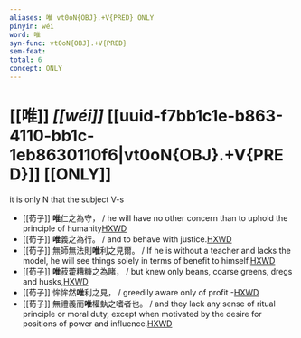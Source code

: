```yaml
---
aliases: 唯 vt0oN{OBJ}.+V{PRED} ONLY
pinyin: wéi
word: 唯
syn-func: vt0oN{OBJ}.+V{PRED}
sem-feat: 
total: 6
concept: ONLY 
---
```

# [[唯]] *[[wéi]]*  [[uuid-f7bb1c1e-b863-4110-bb1c-1eb8630110f6|vt0oN{OBJ}.+V{PRED}]] [[ONLY]]
it is only N that the subject V-s
 - [[荀子]] **唯**仁之為守，
                     / he will have no other concern than to uphold the principle of humanity[HXWD](https://hxwd.org/textview.html?location=KR3a0002_tls_003-9a.4)
 - [[荀子]] **唯**義之為行。
                     / and to behave with justice.[HXWD](https://hxwd.org/textview.html?location=KR3a0002_tls_003-9a.5)
 - [[荀子]] 無師無法則**唯**利之見爾。
                     / If he is without a teacher and lacks the model, he will see things solely in terms of benefit to himself.[HXWD](https://hxwd.org/textview.html?location=KR3a0002_tls_004-10a.41)
 - [[荀子]] **唯**菽藿糟糠之為睹，
                     / but knew only beans, coarse greens, dregs and husks,[HXWD](https://hxwd.org/textview.html?location=KR3a0002_tls_004-10a.58)
 - [[荀子]] 恈恈然**唯**利之見，
                     / greedily aware only of profit -[HXWD](https://hxwd.org/textview.html?location=KR3a0002_tls_004-4a.18)
 - [[荀子]] 無禮義而**唯**權埶之嗜者也。 / and they lack any sense of ritual principle or moral duty, except when motivated by the desire for positions of power and influence.[HXWD](https://hxwd.org/textview.html?location=KR3a0002_tls_006-13a.16)